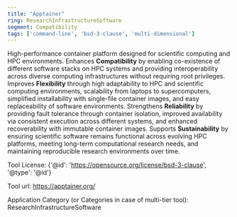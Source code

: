 ```yaml
---
title: "Apptainer"
ring: ResearchInfrastructureSoftware
segment: Compatibility
tags: ['command-line', 'bsd-3-clause', 'multi-dimensional']
---
```

High-performance container platform designed for scientific computing and HPC environments. Enhances **Compatibility** by enabling co-existence of different software stacks on HPC systems and providing interoperability across diverse computing infrastructures without requiring root privileges. Improves **Flexibility** through high adaptability to HPC and scientific computing environments, scalability from laptops to supercomputers, simplified installability with single-file container images, and easy replaceability of software environments. Strengthens **Reliability** by providing fault tolerance through container isolation, improved availability via consistent execution across different systems, and enhanced recoverability with immutable container images. Supports **Sustainability** by ensuring scientific software remains functional across evolving HPC platforms, meeting long-term computational research needs, and maintaining reproducible research environments over time.

Tool License: {'@id': 'https://opensource.org/license/bsd-3-clause', '@type': '@id'}

Tool url: https://apptainer.org/

Application Category (or Categories in case of multi-tier tool): ResearchInfrastructureSoftware
